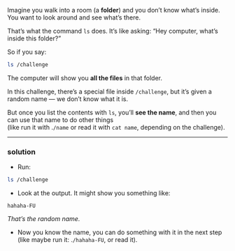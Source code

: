Imagine you walk into a room (a **folder**) and you don’t know what’s inside.
You want to look around and see what’s there.

That’s what the command `ls` does.
It’s like asking: “Hey computer, what’s inside this folder?”

So if you say:
```bash
ls /challenge
```
The computer will show you **all the files** in that folder.

In this challenge, there’s a special file inside `/challenge`, but it’s given a random name — we don’t know what it is.

But once you list the contents with `ls`, you’ll **see the name**, and then you can use that name to do other things <br>(like run it with .`/name` or read it with `cat name`, depending on the challenge).
__________
### solution 
- Run:
```bash
ls /challenge
```
- Look at the output. It might show you something like:
```bask
hahaha-FU
```
*That’s the random name.*
- Now you know the name, you can do something with it in the next step (like maybe run it: .`/hahaha-FU`, or read it).
